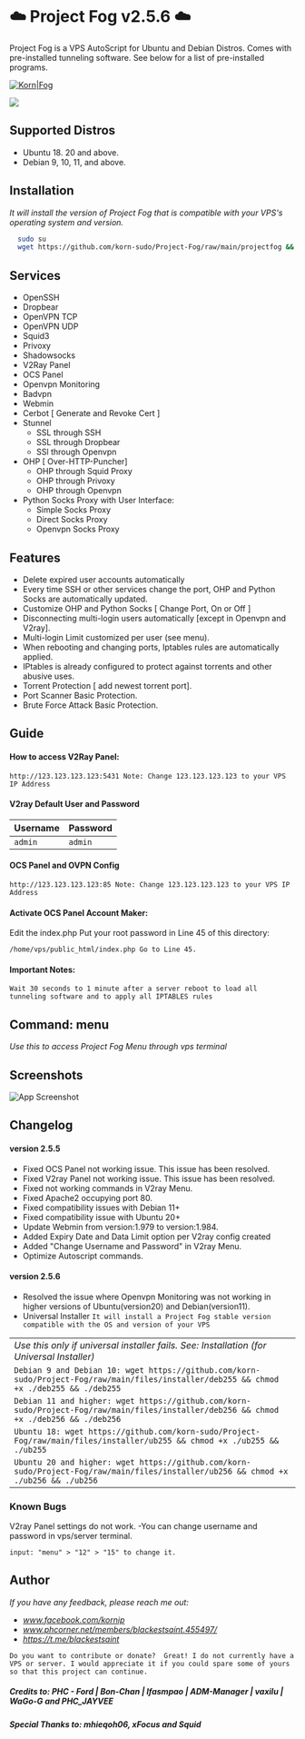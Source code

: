 
# ☁️ Project Fog v2.5.6 ☁️

Project Fog is a VPS AutoScript for Ubuntu and Debian Distros. Comes with pre-installed tunneling software. See below for a list of pre-installed programs.

[![Korn|Fog](https://cldup.com/dTxpPi9lDf.thumb.png)](https://nodesource.com/products/Kornsolid) 

![](https://komarev.com/ghpvc/?username=korn-sudo&color=green) 

## Supported Distros

- Ubuntu 18. 20 and above.
- Debian 9, 10, 11, and above.


## Installation

_It will install the version of Project Fog that is compatible with your VPS's operating system and version._

```bash
  sudo su
  wget https://github.com/korn-sudo/Project-Fog/raw/main/projectfog && chmod +x ./projectfog && ./projectfog
```
    
## Services
 - OpenSSH​
- Dropbear​
- OpenVPN TCP​
- OpenVPN UDP​
- Squid3​
- Privoxy​
- Shadowsocks​
- V2Ray Panel​
- OCS Panel​
- Openvpn Monitoring​
- Badvpn​
- Webmin​
- Cerbot [ Generate and Revoke Cert ]​
- Stunnel​
  - SSL through SSH
  - SSL through Dropbear
  - SSl through Openvpn
- OHP [ Over-HTTP-Puncher]​
   - OHP through Squid Proxy
   - OHP through Privoxy
   - OHP through Openvpn
- Python Socks Proxy​
   with User Interface:  
   - Simple Socks Proxy
   - Direct Socks Proxy​
  - Openvpn Socks Proxy


## Features

- Delete expired user accounts automatically
- Every time SSH or other services change the port, OHP and Python Socks are automatically updated.
- Customize OHP and Python Socks [ Change Port, On or Off ]
- Disconnecting multi-login users automatically [except in Openvpn and V2ray].
- Multi-login Limit customized per user (see menu).
- When rebooting and changing ports, Iptables rules are automatically applied.
- IPtables is already configured to protect against torrents and other abusive uses.
- Torrent Protection [ add newest torrent port].
- Port Scanner Basic Protection.
- Brute Force Attack Basic Protection.


## Guide

#### How to access V2Ray Panel:

`
  http://123.123.123.123:5431
  Note: Change 123.123.123.123 to your VPS IP Address
  `

#### V2ray Default User and Password
| Username | Password    | 
| :-------- | :------- | 
| `admin` | `admin` | 


#### OCS Panel and OVPN Config

`
 http://123.123.123.123:85
 Note: Change 123.123.123.123 to your VPS IP Address
`

#### Activate OCS Panel Account Maker:
 Edit the index.php Put your root password in Line 45 of this directory:

`
 /home/vps/public_html/index.php
 Go to Line 45.
`

#### Important Notes:
`
Wait 30 seconds to 1 minute after a server reboot to load all tunneling software and to apply all IPTABLES rules
`

## Command: menu
_Use this to access Project Fog Menu through vps terminal_






## Screenshots

![App Screenshot](https://github.com/korn-sudo/Project-Fog/raw/main/files/screenshots/fog.png/)


##  Changelog
#### version 2.5.5
- Fixed OCS Panel not working issue. This issue has been resolved.
- Fixed V2ray Panel not working issue. This issue has been resolved.
- Fixed not working commands in V2ray Menu.
- Fixed Apache2 occupying port 80.
- Fixed compatibility issues with Debian 11+
- Fixed compatibility issue with Ubuntu 20+
- Update Webmin from version:1.979 to version:1.984.
- Added Expiry Date and Data Limit option per V2ray config created
- Added "Change Username and Password" in V2ray Menu.
- Optimize Autoscript commands.
#### version 2.5.6
- Resolved the issue where Openvpn Monitoring was not working in higher versions of Ubuntu(version20) and Debian(version11).
- Universal Installer `It will install a Project Fog stable version compatible with the OS and version of your VPS`


|  |
| :------- | 
| _Use this only if universal installer fails. See: Installation (for Universal Installer)_ | 
| `Debian 9 and Debian 10: wget https://github.com/korn-sudo/Project-Fog/raw/main/files/installer/deb255 && chmod +x ./deb255 && ./deb255` | 
| `Debian 11 and higher: wget https://github.com/korn-sudo/Project-Fog/raw/main/files/installer/deb256 && chmod +x ./deb256 && ./deb256` |
| `Ubuntu 18: wget https://github.com/korn-sudo/Project-Fog/raw/main/files/installer/ub255 && chmod +x ./ub255 && ./ub255` | 
| `Ubuntu 20 and higher: wget https://github.com/korn-sudo/Project-Fog/raw/main/files/installer/ub256 && chmod +x ./ub256 && ./ub256` |

### Known Bugs
V2ray Panel settings do not work. -You can change username and password in vps/server terminal.

`input: "menu" > "12" > "15" to change it.`


## Author

_If you have any feedback, please reach me out:_
- _www.facebook.com/kornip_
- _www.phcorner.net/members/blackestsaint.455497/_
- _https://t.me/blackestsaint_


`Do you want to contribute or donate? 
Great! I do not currently have a VPS or server. I would appreciate it if you could spare some of yours so that this project can continue.`


##### _Credits to: PHC - Ford | Bon-Chan | lfasmpao | ADM-Manager | vaxilu | WaGo-G and PHC_JAYVEE_
##### _Special Thanks to: mhieqoh06, xFocus and Squid_

   [git-repo-url]: <https://github.com/joemccann/dillinger.git>
   [john gruber]: <http://daringfireball.net>
   [df1]: <http://daringfireball.net/projects/markdown/>
   [markdown-it]: <https://github.com/markdown-it/markdown-it>
   [Ace Editor]: <http://ace.ajax.org>
   [node.js]: <http://nodejs.org>
   [Twitter Bootstrap]: <http://twitter.github.com/bootstrap/>
   [jQuery]: <http://jquery.com>
   [@tjholowaychuk]: <http://twitter.com/tjholowaychuk>
   [express]: <http://expressjs.com>
   [AngularJS]: <http://angularjs.org>
   [Gulp]: <http://gulpjs.com>

   [PlDb]: <https://github.com/joemccann/dillinger/tree/master/plugins/dropbox/README.md>
   [PlGh]: <https://github.com/joemccann/dillinger/tree/master/plugins/github/README.md>
   [PlGd]: <https://github.com/joemccann/dillinger/tree/master/plugins/googledrive/README.md>
   [PlOd]: <https://github.com/joemccann/dillinger/tree/master/plugins/onedrive/README.md>
   [PlMe]: <https://github.com/joemccann/dillinger/tree/master/plugins/medium/README.md>
   [PlGa]: <https://github.com/RahulHP/dillinger/blob/master/plugins/googleanalytics/README.md>
